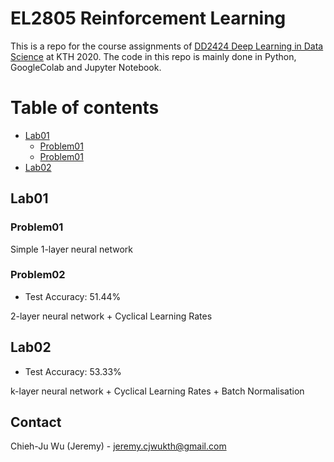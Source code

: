 # EL2805 Reinforcement Learning
This is a repo for the course assignments of [DD2424 Deep Learning in Data Science](https://www.kth.se/student/kurser/kurs/EL2805?l=en) at KTH 2020. The code in this repo is mainly done in Python, GoogleColab and Jupyter Notebook.

Table of contents
=================

<!--ts-->
   * [Lab01](#Lab01)
      * [Problem01](#Problem01)
      * [Problem01](#Problem01)
   * [Lab02](#Lab02)
<!--te-->


## Lab01

### Problem01

Simple 1-layer neural network

### Problem02
* Test Accuracy: 51.44%

2-layer neural network + Cyclical Learning Rates

## Lab02
* Test Accuracy: 53.33%

k-layer neural network + Cyclical Learning Rates + Batch Normalisation

<!-- CONTACT -->
## Contact

Chieh-Ju Wu (Jeremy) - jeremy.cjwukth@gmail.com

